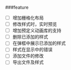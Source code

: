 ###feature
- [ ] 增加栅格化布局
- [ ] 修改样式时，实时预览
- [ ] 增加预定义动画库的支持
- [ ] 删除已添加的样式
- [ ] 在弹框中展示已添加的样式
- [ ] 样式在显示中的错误
- [ ] 添加文件的修改
- [ ] 导出文件及样式
